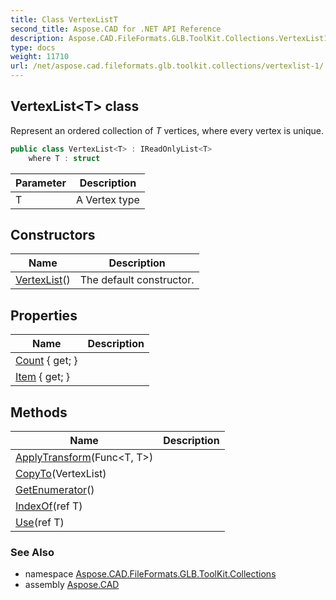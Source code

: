 ```yaml
---
title: Class VertexListT
second_title: Aspose.CAD for .NET API Reference
description: Aspose.CAD.FileFormats.GLB.ToolKit.Collections.VertexList1T class. Represent an ordered collection of T vertices where every vertex is unique
type: docs
weight: 11710
url: /net/aspose.cad.fileformats.glb.toolkit.collections/vertexlist-1/
---
```

## VertexList&lt;T&gt; class

Represent an ordered collection of *T* vertices, where every vertex is unique.

```csharp
public class VertexList<T> : IReadOnlyList<T>
    where T : struct
```

| Parameter | Description |
| --- | --- |
| T | A Vertex type |

## Constructors

| Name | Description |
| --- | --- |
| [VertexList](vertexlist/)() | The default constructor. |

## Properties

| Name | Description |
| --- | --- |
| [Count](../../aspose.cad.fileformats.glb.toolkit.collections/vertexlist-1/count/) { get; } |  |
| [Item](../../aspose.cad.fileformats.glb.toolkit.collections/vertexlist-1/item/) { get; } |  |

## Methods

| Name | Description |
| --- | --- |
| [ApplyTransform](../../aspose.cad.fileformats.glb.toolkit.collections/vertexlist-1/applytransform/)(Func&lt;T, T&gt;) |  |
| [CopyTo](../../aspose.cad.fileformats.glb.toolkit.collections/vertexlist-1/copyto/)(VertexList) |  |
| [GetEnumerator](../../aspose.cad.fileformats.glb.toolkit.collections/vertexlist-1/getenumerator/)() |  |
| [IndexOf](../../aspose.cad.fileformats.glb.toolkit.collections/vertexlist-1/indexof/)(ref T) |  |
| [Use](../../aspose.cad.fileformats.glb.toolkit.collections/vertexlist-1/use/)(ref T) |  |

### See Also

* namespace [Aspose.CAD.FileFormats.GLB.ToolKit.Collections](../../aspose.cad.fileformats.glb.toolkit.collections/)
* assembly [Aspose.CAD](../../)


